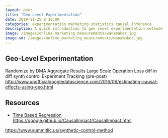 ```yaml
---
layout: post
title: "Geo Level Experimentation"
date: 2019-11-25 8:30:00
categories: experimentation marketing statistics causal inference
description: A quick introduction to geo level experimentation methods
image: /images/online_marketing_measurements/wanamaker.jpg
image-sm: /images/online_marketing_measurements/wanamaker.jpg
---
```




## Geo-Level Experimentation

Randomize by DMA
Aggregate Results
Large Scale Operation
Loss
diff in diff 
synth control
Experiment Tracking
(pre-post)
http://www.unofficialgoogledatascience.com/2016/06/estimating-causal-effects-using-geo.html





## Resources

- [Time Based Regression](http://www.unofficialgoogledatascience.com/2016/06/estimating-causal-effects-using-geo.html)
https://google.github.io/CausalImpact/CausalImpact.html

https://www.summitllc.us/synthetic-control-method

